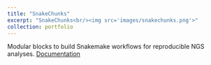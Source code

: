 ```yaml
---
title: "SnakeChunks"
excerpt: "SnakeChunks<br/><img src='images/snakechunks.png'>"
collection: portfolio
---
```


Modular blocks to build Snakemake workflows for reproducible NGS analyses.
[Documentation](http://snakechunks.readthedocs.io)
